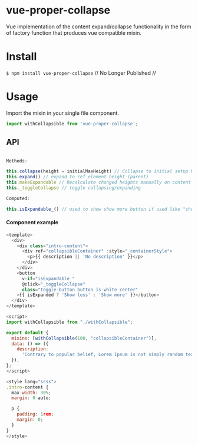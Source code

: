 # vue-proper-collapse
Vue implementation of the content expand/collapse functionality in the form of factory function that produces vue compatible mixin.

# Install
```$ npm install vue-proper-collapse``` // No Longer Published //

# Usage
Import the mixin in your single file component.

```js
import withCollapsible from 'vue-proper-collapse';
```

## API
```javascript

Methods:

this.collapse(height = initialMaxHeight) // Collapse to initial setup height or provided height
this.expand() // expand to ref element height (parent)
this.makeExpandable // Recalculate changed heights manually on content change and show/hide expand button
this._toggleCollapse // toggle collapsing/expanding

Computed:

this.isExpandable_() // used to show show more button if used like "show more" component

```

#### Component example
```javascript
<template>
  <div>
    <div class="intro-content">
      <div ref="collapsibleContainer" :style="_containerStyle">
        <p>{{ description || 'No description' }}</p>
      </div>
    </div>
    <button
      v-if="isExpandable_"
      @click="_toggleCollapse"
      class="toggle-button button is-white center"
    >{{ isExpanded ? 'Show less' : 'Show more' }}</button>
  </div>
</template>

<script>
import withCollapsible from "./withCollapsible";

export default {
  mixins: [withCollapsible(100, "collapsibleContainer")],
  data: () => ({
    description:
      'Contrary to popular belief, Lorem Ipsum is not simply random text. It has roots in a piece of classical Latin literature from 45 BC, making it over 2000 years old. Richard McClintock, a Latin professor at Hampden-Sydney College in Virginia, looked up one of the more obscure Latin words, consectetur, from a Lorem Ipsum passage, and going through the cites of the word in classical literature, discovered the undoubtable source. Lorem Ipsum comes from sections 1.10.32 and 1.10.33 of "de Finibus Bonorum et Malorum" (The Extremes of Good and Evil) by Cicero, written in 45 BC. This book is a treatise on the theory of ethics, very popular during the Renaissance. The first line of Lorem Ipsum, "Lorem ipsum dolor sit amet..", comes from a line in section 1.10.32.'
  }),
};
</script>

<style lang="scss">
.intro-content {
  max-width: 30%;
  margin: 0 auto;

  p {
    padding: 1rem;
    margin: 0;
  }
}
</style>

```
